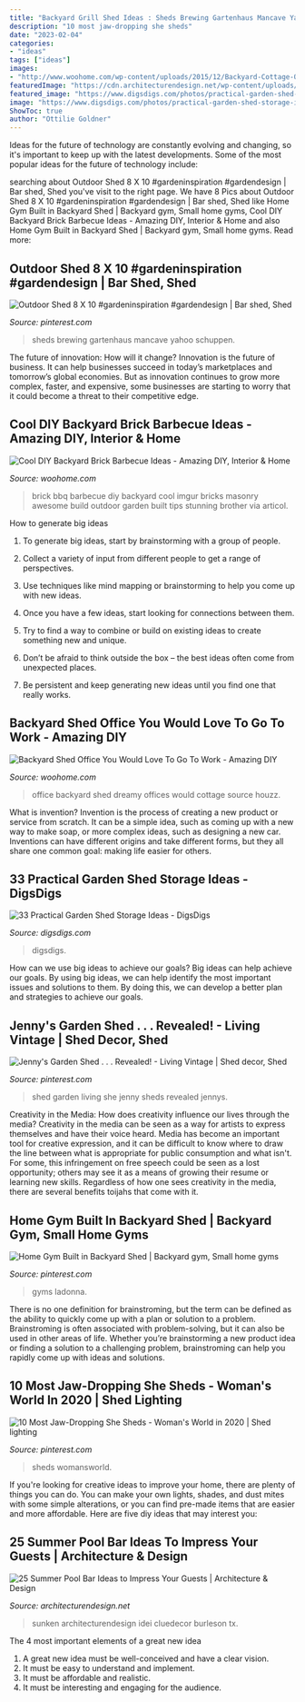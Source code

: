 ```yaml
---
title: "Backyard Grill Shed Ideas : Sheds Brewing Gartenhaus Mancave Yahoo Schuppen"
description: "10 most jaw-dropping she sheds"
date: "2023-02-04"
categories:
- "ideas"
tags: ["ideas"]
images:
- "http://www.woohome.com/wp-content/uploads/2015/12/Backyard-Cottage-Office-3.jpg"
featuredImage: "https://cdn.architecturendesign.net/wp-content/uploads/2014/09/Summer-Pool-Bar-Ideas-9.jpg"
featured_image: "https://www.digsdigs.com/photos/practical-garden-shed-storage-ideas-3.jpg"
image: "https://www.digsdigs.com/photos/practical-garden-shed-storage-ideas-3.jpg"
ShowToc: true
author: "Ottilie Goldner"
---
```



Ideas for the future of technology are constantly evolving and changing, so it's important to keep up with the latest developments. Some of the most popular ideas for the future of technology include: 

	

		
searching about Outdoor Shed 8 X 10 #gardeninspiration #gardendesign | Bar shed, Shed you've visit to the right page. We have 8 Pics about Outdoor Shed 8 X 10 #gardeninspiration #gardendesign | Bar shed, Shed like Home Gym Built in Backyard Shed | Backyard gym, Small home gyms, Cool DIY Backyard Brick Barbecue Ideas - Amazing DIY, Interior &amp; Home and also Home Gym Built in Backyard Shed | Backyard gym, Small home gyms. Read more:
		
    
## Outdoor Shed 8 X 10 #gardeninspiration #gardendesign | Bar Shed, Shed

<img loading=lazy src="https://i.pinimg.com/736x/7f/8a/14/7f8a14055d4b925fabab0eabc84bc5de.jpg" onerror="this.onerror=null;this.src='https://tse3.mm.bing.net/th?id=OIP.fSh63E15OJ8sW22GHFtPZwHaFi&amp;pid=15.1';" alt="Outdoor Shed 8 X 10 #gardeninspiration #gardendesign | Bar shed, Shed">

_Source: pinterest.com_

>sheds brewing gartenhaus mancave yahoo schuppen. 

	

The future of innovation: How will it change?
Innovation is the future of business. It can help businesses succeed in today’s marketplaces and tomorrow’s global economies. But as innovation continues to grow more complex, faster, and expensive, some businesses are starting to worry that it could become a threat to their competitive edge.

    
## Cool DIY Backyard Brick Barbecue Ideas - Amazing DIY, Interior &amp; Home

<img loading=lazy src="https://www.woohome.com/wp-content/uploads/2016/02/brick-barbecue-tips-10-1.jpg" onerror="this.onerror=null;this.src='https://tse3.mm.bing.net/th?id=OIP.HKiAvF7dR7WWB2mcejf30AHaJ4&amp;pid=15.1';" alt="Cool DIY Backyard Brick Barbecue Ideas - Amazing DIY, Interior &amp; Home">

_Source: woohome.com_

>brick bbq barbecue diy backyard cool imgur bricks masonry awesome build outdoor garden built tips stunning brother via articol. 

	

How to generate big ideas
1. To generate big ideas, start by brainstorming with a group of people.
2. Collect a variety of input from different people to get a range of perspectives.

3. Use techniques like mind mapping or brainstorming to help you come up with new ideas.

4. Once you have a few ideas, start looking for connections between them.
5. Try to find a way to combine or build on existing ideas to create something new and unique.
6. Don’t be afraid to think outside the box – the best ideas often come from unexpected places.
7. Be persistent and keep generating new ideas until you find one that really works.

    
## Backyard Shed Office You Would Love To Go To Work - Amazing DIY

<img loading=lazy src="http://www.woohome.com/wp-content/uploads/2015/12/Backyard-Cottage-Office-3.jpg" onerror="this.onerror=null;this.src='https://tse4.mm.bing.net/th?id=OIP.qx9to9VMWSwLrMgPsA--uwHaJ4&amp;pid=15.1';" alt="Backyard Shed Office You Would Love To Go To Work - Amazing DIY">

_Source: woohome.com_

>office backyard shed dreamy offices would cottage source houzz. 

	

What is invention?
Invention is the process of creating a new product or service from scratch. It can be a simple idea, such as coming up with a new way to make soap, or more complex ideas, such as designing a new car. Inventions can have different origins and take different forms, but they all share one common goal: making life easier for others.

    
## 33 Practical Garden Shed Storage Ideas - DigsDigs

<img loading=lazy src="https://www.digsdigs.com/photos/practical-garden-shed-storage-ideas-3.jpg" onerror="this.onerror=null;this.src='https://tse4.mm.bing.net/th?id=OIP.h9jBRo12zIIRDk5_JMbrnAAAAA&amp;pid=15.1';" alt="33 Practical Garden Shed Storage Ideas - DigsDigs">

_Source: digsdigs.com_

>digsdigs. 

	

How can we use big ideas to achieve our goals?
Big ideas can help achieve our goals. By using big ideas, we can help identify the most important issues and solutions to them. By doing this, we can develop a better plan and strategies to achieve our goals.

    
## Jenny&#039;s Garden Shed . . . Revealed! - Living Vintage | Shed Decor, Shed

<img loading=lazy src="https://i.pinimg.com/736x/85/1d/20/851d20e9ef2c84a0af8b7384ccc100d7--living-vintage-she-sheds.jpg" onerror="this.onerror=null;this.src='https://tse1.mm.bing.net/th?id=OIP.eVplZgVceovrQtKJ_6OWjQHaJ4&amp;pid=15.1';" alt="Jenny&#039;s Garden Shed . . . Revealed! - Living Vintage | Shed decor, Shed">

_Source: pinterest.com_

>shed garden living she jenny sheds revealed jennys. 

	

Creativity in the Media: How does creativity influence our lives through the media?
Creativity in the media can be seen as a way for artists to express themselves and have their voice heard. Media has become an important tool for creative expression, and it can be difficult to know where to draw the line between what is appropriate for public consumption and what isn't. For some, this infringement on free speech could be seen as a lost opportunity; others may see it as a means of growing their resume or learning new skills. Regardless of how one sees creativity in the media, there are several benefits toijahs that come with it.

    
## Home Gym Built In Backyard Shed | Backyard Gym, Small Home Gyms

<img loading=lazy src="https://i.pinimg.com/736x/b2/ef/26/b2ef2624fc0e8f9fbf914b4980c250eb.jpg" onerror="this.onerror=null;this.src='https://tse2.mm.bing.net/th?id=OIP.XcxlIuUAuMCL0mr0Nb5kBAHaLH&amp;pid=15.1';" alt="Home Gym Built in Backyard Shed | Backyard gym, Small home gyms">

_Source: pinterest.com_

>gyms ladonna. 

	

There is no one definition for brainstroming, but the term can be defined as the ability to quickly come up with a plan or solution to a problem. Brainstroming is often associated with problem-solving, but it can also be used in other areas of life. Whether you’re brainstorming a new product idea or finding a solution to a challenging problem, brainstroming can help you rapidly come up with ideas and solutions.

    
## 10 Most Jaw-Dropping She Sheds - Woman&#039;s World In 2020 | Shed Lighting

<img loading=lazy src="https://i.pinimg.com/736x/aa/02/f4/aa02f42b00eea6a53c02d2c0ab5e7eb5.jpg" onerror="this.onerror=null;this.src='https://tse2.mm.bing.net/th?id=OIP.qCTzj_MTlsjyDytSdTjy2wHaGI&amp;pid=15.1';" alt="10 Most Jaw-Dropping She Sheds - Woman&#039;s World in 2020 | Shed lighting">

_Source: pinterest.com_

>sheds womansworld. 

	

If you're looking for creative ideas to improve your home, there are plenty of things you can do. You can make your own lights, shades, and dust mites with some simple alterations, or you can find pre-made items that are easier and more affordable. Here are five diy ideas that may interest you: 

    
## 25 Summer Pool Bar Ideas To Impress Your Guests | Architecture &amp; Design

<img loading=lazy src="https://cdn.architecturendesign.net/wp-content/uploads/2014/09/Summer-Pool-Bar-Ideas-9.jpg" onerror="this.onerror=null;this.src='https://tse2.mm.bing.net/th?id=OIP.I5BBckAhy8kKXDGKK5rqOgHaE6&amp;pid=15.1';" alt="25 Summer Pool Bar Ideas to Impress Your Guests | Architecture &amp; Design">

_Source: architecturendesign.net_

>sunken architecturendesign idei cluedecor burleson tx. 

	

The 4 most important elements of a great new idea
1. A great new idea must be well-conceived and have a clear vision.
2. It must be easy to understand and implement.
3. It must be affordable and realistic.
4. It must be interesting and engaging for the audience.

